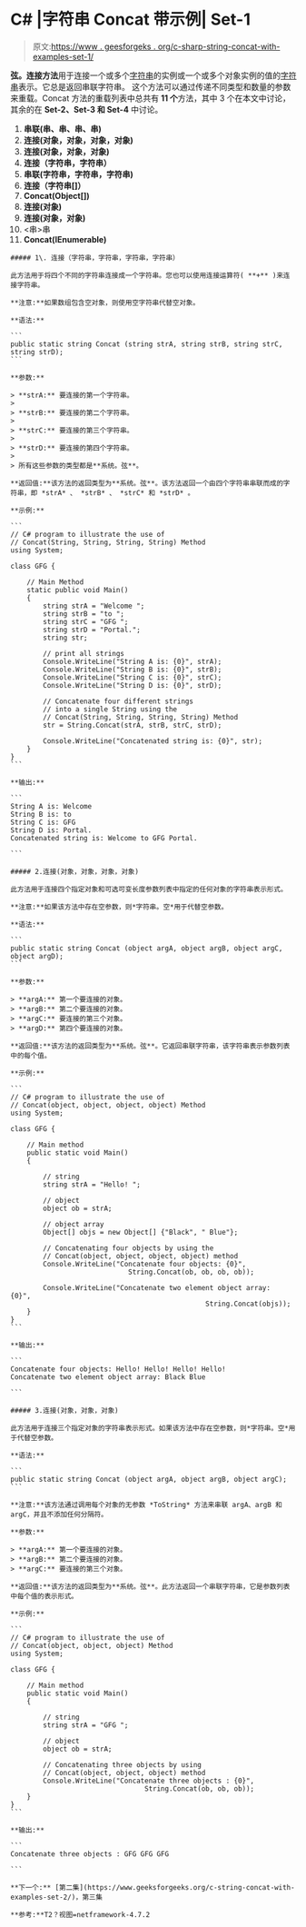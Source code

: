 # C# |字符串 Concat 带示例| Set-1

> 原文:[https://www . geesforgeks . org/c-sharp-string-concat-with-examples-set-1/](https://www.geeksforgeeks.org/c-sharp-string-concat-with-examples-set-1/)

**弦。连接方法**用于连接一个或多个[字符串](https://www.geeksforgeeks.org/c-string/)的实例或一个或多个对象实例的值的[字符串](https://www.geeksforgeeks.org/c-string/)表示。它总是返回串联字符串。
这个方法可以通过传递不同类型和数量的参数来重载。Concat 方法的重载列表中总共有 **11 个**方法，其中 3 个在本文中讨论，其余的在 **Set-2、Set-3 和 Set-4** 中讨论。

1.  **串联(串、串、串、串)**
2.  **连接(对象，对象，对象，对象)**
3.  **连接(对象，对象，对象)**
4.  **连接（字符串，字符串）**
5.  **串联(字符串，字符串，字符串)**
6.  **连接（字符串[]）**
7.  **Concat(Object[])**
8.  **连接(对象)**
9.  **连接(对象，对象)**
10.  <串>串
11.  **Concat<T>(IEnumerable<T>)**

    ##### 1\. 连接（字符串，字符串，字符串，字符串）

    此方法用于将四个不同的字符串连接成一个字符串。您也可以使用连接运算符( **+** )来连接字符串。

    **注意:**如果数组包含空对象，则使用空字符串代替空对象。

    **语法:**

    ```
    public static string Concat (string strA, string strB, string strC, string strD);
    ```

    **参数:**

    > **strA:** 要连接的第一个字符串。
    > 
    > **strB:** 要连接的第二个字符串。
    > 
    > **strC:** 要连接的第三个字符串。
    > 
    > **strD:** 要连接的第四个字符串。
    > 
    > 所有这些参数的类型都是**系统。弦**。

    **返回值:**该方法的返回类型为**系统。弦**。该方法返回一个由四个字符串串联而成的字符串，即 *strA* 、 *strB* 、 *strC* 和 *strD* 。

    **示例:**

    ```
    // C# program to illustrate the use of 
    // Concat(String, String, String, String) Method
    using System;

    class GFG {

        // Main Method
        static public void Main()
        {
            string strA = "Welcome ";
            string strB = "to ";
            string strC = "GFG ";
            string strD = "Portal.";
            string str;

            // print all strings
            Console.WriteLine("String A is: {0}", strA);
            Console.WriteLine("String B is: {0}", strB);
            Console.WriteLine("String C is: {0}", strC);
            Console.WriteLine("String D is: {0}", strD);

            // Concatenate four different strings
            // into a single String using the 
            // Concat(String, String, String, String) Method
            str = String.Concat(strA, strB, strC, strD);

            Console.WriteLine("Concatenated string is: {0}", str);
        }
    }
    ```

    **输出:**

    ```
    String A is: Welcome 
    String B is: to 
    String C is: GFG 
    String D is: Portal.
    Concatenated string is: Welcome to GFG Portal.

    ```

    ##### 2.连接(对象，对象，对象，对象)

    此方法用于连接四个指定对象和可选可变长度参数列表中指定的任何对象的字符串表示形式。

    **注意:**如果该方法中存在空参数，则*字符串。空*用于代替空参数。

    **语法:**

    ```
    public static string Concat (object argA, object argB, object argC, object argD);
    ```

    **参数:**

    > **argA:** 第一个要连接的对象。
    > **argB:** 第二个要连接的对象。
    > **argC:** 要连接的第三个对象。
    > **argD:** 第四个要连接的对象。

    **返回值:**该方法的返回类型为**系统。弦**。它返回串联字符串，该字符串表示参数列表中的每个值。

    **示例:**

    ```
    // C# program to illustrate the use of 
    // Concat(object, object, object, object) Method
    using System;

    class GFG {

        // Main method
        public static void Main()
        {

            // string
            string strA = "Hello! ";

            // object
            object ob = strA;

            // object array
            Object[] objs = new Object[] {"Black", " Blue"};

            // Concatenating four objects by using the
            // Concat(object, object, object, object) method
            Console.WriteLine("Concatenate four objects: {0}",
                                 String.Concat(ob, ob, ob, ob));

            Console.WriteLine("Concatenate two element object array: {0}", 
                                                    String.Concat(objs));
        }
    }
    ```

    **输出:**

    ```
    Concatenate four objects: Hello! Hello! Hello! Hello! 
    Concatenate two element object array: Black Blue

    ```

    ##### 3.连接(对象，对象，对象)

    此方法用于连接三个指定对象的字符串表示形式。如果该方法中存在空参数，则*字符串。空*用于代替空参数。

    **语法:**

    ```
    public static string Concat (object argA, object argB, object argC);
    ```

    **注意:**该方法通过调用每个对象的无参数 *ToString* 方法来串联 argA、argB 和 argC，并且不添加任何分隔符。

    **参数:**

    > **argA:** 第一个要连接的对象。
    > **argB:** 第二个要连接的对象。
    > **argC:** 要连接的第三个对象。

    **返回值:**该方法的返回类型为**系统。弦**。此方法返回一个串联字符串，它是参数列表中每个值的表示形式。

    **示例:**

    ```
    // C# program to illustrate the use of 
    // Concat(object, object, object) Method
    using System;

    class GFG {

        // Main method
        public static void Main()
        {

            // string
            string strA = "GFG ";

            // object
            object ob = strA;

            // Concatenating three objects by using
            // Concat(object, object, object) method
            Console.WriteLine("Concatenate three objects : {0}",
                                     String.Concat(ob, ob, ob));
        }
    }
    ```

    **输出:**

    ```
    Concatenate three objects : GFG GFG GFG 

    ```

    **下一个:** [第二集](https://www.geeksforgeeks.org/c-string-concat-with-examples-set-2/)，第三集

    **参考:**T2？视图=netframework-4.7.2